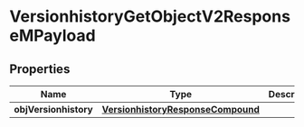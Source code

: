 
# VersionhistoryGetObjectV2ResponseMPayload

## Properties
| Name | Type | Description | Notes |
| ------------ | ------------- | ------------- | ------------- |
| **objVersionhistory** | [**VersionhistoryResponseCompound**](VersionhistoryResponseCompound.md) |  |  |



